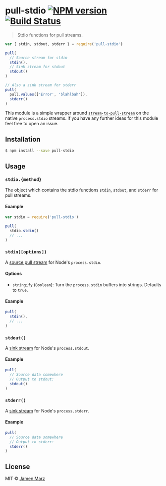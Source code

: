 # pull-stdio [![NPM version](https://badge.fury.io/js/pull-stdio.svg)](https://npmjs.org/package/pull-stdio) [![Build Status](https://travis-ci.org/jamen/pull-stdio.svg?branch=master)](https://travis-ci.org/jamen/pull-stdio)

> Stdio functions for pull streams.

```js
var { stdin, stdout, stderr } = require('pull-stdio')

pull(
  // Source stream for stdin
  stdin(),
  // Sink stream for stdout
  stdout()
)

// Also a sink stream for stderr
pull(
  pull.values(['Error', 'blahlbah']),
  stderr()
)
```

This module is a simple wrapper around [`stream-to-pull-stream`](https://npmjs.com/stream-to-pull-stream) on the native `process.stdio` streams.  If you have any further ideas for this module feel free to open an issue.

## Installation

```sh
$ npm install --save pull-stdio
```

## Usage

### `stdio.{method}`

The object which contains the stdio functions `stdin`, `stdout`, and `stderr` for pull streams.

#### Example

```js
var stdio = require('pull-stdio')

pull(
  stdio.stdin()
  // ...
)
```

### `stdin([options])`

A [source pull stream](https://github.com/pull-stream/pull-stream/blob/master/docs/glossary.md#source) for Node's `process.stdin`.

#### Options

 - `stringify` (`Boolean`): Turn the `process.stdin` buffers into strings.  Defaults to `true`.

#### Example

```js
pull(
  stdin(),
  // ...
)
```

### `stdout()`

A [sink stream](https://github.com/pull-stream/pull-stream/blob/master/docs/glossary.md#sink) for Node's `process.stdout`.

#### Example

```js
pull(
  // Source data somewhere
  // Output to stdout:
  stdout()
)
```

### `stderr()`

A [sink stream](https://github.com/pull-stream/pull-stream/blob/master/docs/glossary.md#sink) for Node's `process.stderr`.

#### Example

```js
pull(
  // Source data somewhere
  // Output to stderr:
  stderr()
)
```

## License

MIT © [Jamen Marz](https://github.com/jamen)
